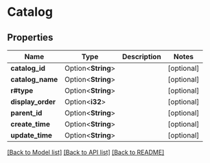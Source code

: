 # Catalog

## Properties

Name | Type | Description | Notes
------------ | ------------- | ------------- | -------------
**catalog_id** | Option<**String**> |  | [optional]
**catalog_name** | Option<**String**> |  | [optional]
**r#type** | Option<**String**> |  | [optional]
**display_order** | Option<**i32**> |  | [optional]
**parent_id** | Option<**String**> |  | [optional]
**create_time** | Option<**String**> |  | [optional]
**update_time** | Option<**String**> |  | [optional]

[[Back to Model list]](../README.md#documentation-for-models) [[Back to API list]](../README.md#documentation-for-api-endpoints) [[Back to README]](../README.md)


